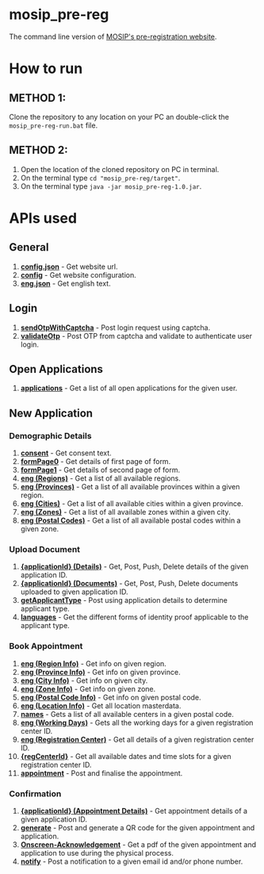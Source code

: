 # mosip_pre-reg
 The command line version of [MOSIP's pre-registration website](https://uat2.mosip.net/pre-registration-ui/#/eng).

# How to run
## METHOD 1:
 Clone the repository to any location on your PC an double-click the `mosip_pre-reg-run.bat` file.

## METHOD 2:
1. Open the location of the cloned repository on PC in terminal.
2. On the terminal type `cd "mosip_pre-reg/target"`.
3. On the terminal type `java -jar mosip_pre-reg-1.0.jar`.

# APIs used
## General
1. [**config.json**](https://uat2.mosip.net/pre-registration-ui/assets/config.json) - Get website url.
2. [**config**](https://uat2.mosip.net//preregistration/v1/login/config) - Get website configuration.
3. [**eng.json**](https://uat2.mosip.net/pre-registration-ui/assets/i18n/eng.json) - Get english text.

## Login
1. [**sendOtpWithCaptcha**](https://uat2.mosip.net//preregistration/v1/login/sendOtpWithCaptcha) - Post login request using captcha.
2. [**validateOtp**](https://uat2.mosip.net//preregistration/v1/login/validateOtp) - Post OTP from captcha and validate to authenticate user login.

## Open Applications
1. [**applications**](https://uat2.mosip.net//preregistration/v1/applications) - Get a list of all open applications for the given user.

## New Application
### Demographic Details
1. [**consent**](https://uat2.mosip.net//preregistration/v1//proxy/masterdata/templates/eng/consent) - Get consent text.
2. [**formPage0**](https://uat2.mosip.net//preregistration/v1//proxy/masterdata/dynamicfields?pageNumber=0&pageSize=10) - Get details of first page of form.
3. [**formPage1**](https://uat2.mosip.net//preregistration/v1//proxy/masterdata/dynamicfields?pageNumber=1&pageSize=10) - Get details of second page of form.
4. [**eng (Regions)**](https://uat2.mosip.net//preregistration/v1//proxy/masterdata/locations/immediatechildren/MOR/eng) - Get a list of all available regions.
5. [**eng (Provinces)**](https://uat2.mosip.net//preregistration/v1//proxy/masterdata/locations/immediatechildren/{region}/eng) - Get a list of all available provinces within a given region.
6. [**eng (Cities)**](https://uat2.mosip.net//preregistration/v1//proxy/masterdata/locations/immediatechildren/{province}/eng) - Get a list of all available cities within a given province.
7. [**eng (Zones)**](https://uat2.mosip.net//preregistration/v1//proxy/masterdata/locations/immediatechildren/{city}/eng) - Get a list of all available zones within a given city.
8. [**eng (Postal Codes)**](https://uat2.mosip.net//preregistration/v1//proxy/masterdata/locations/immediatechildren/{zone}/eng) - Get a list of all available postal codes within a given zone.

### Upload Document
1. [**{applicationId} (Details)**](https://uat2.mosip.net//preregistration/v1/applications/{applicationId}) - Get, Post, Push, Delete details of the given application ID.
2. [**{applicationId} (Documents)**](https://uat2.mosip.net//preregistration/v1/documents/preregistration/{{applicationId}}) - Get, Post, Push, Delete documents uploaded to given application ID.
3. [**getApplicantType**](https://uat2.mosip.net//preregistration/v1//proxy/masterdata/getApplicantType) - Post using application details to determine applicant type.
4. [**languages**](https://uat2.mosip.net//preregistration/v1//proxy/masterdata/applicanttype/{applicantType}/languages?languages=eng) - Get the different forms of identity proof applicable to the applicant type.

### Book Appointment
1. [**eng (Region Info)**](https://uat2.mosip.net//preregistration/v1//proxy/masterdata/locations/info/{region}/eng) - Get info on given region.
2. [**eng (Province Info)**](https://uat2.mosip.net//preregistration/v1//proxy/masterdata/locations/info/{province}/eng) - Get info on given province.
3. [**eng (City Info)**](https://uat2.mosip.net//preregistration/v1//proxy/masterdata/locations/info/{city}/eng) - Get info on given city.
4. [**eng (Zone Info)**](https://uat2.mosip.net//preregistration/v1//proxy/masterdata/locations/info/{zone}/eng) - Get info on given zone.
5. [**eng (Postal Code Info)**](https://uat2.mosip.net//preregistration/v1//proxy/masterdata/locations/info/{pincode}/eng) - Get info on given postal code.
6. [**eng (Location Info)**](https://uat2.mosip.net//preregistration/v1//proxy/masterdata/locations/eng) - Get all location masterdata.
7. [**names**](https://uat2.mosip.net//preregistration/v1//proxy/masterdata/registrationcenters/eng/5/names?name={pincode}) - Gets a list of all available centers in a given postal code.
8. [**eng (Working Days)**](https://uat2.mosip.net//preregistration/v1//proxy/masterdata/workingdays/{regCenterId}/eng) - Gets all the working days for a given registration center ID.
9. [**eng (Registration Center)**](https://uat2.mosip.net//preregistration/v1//proxy/masterdata/registrationcenters/{regCenterId}/eng) - Get all details of a given registration center ID.
10. [**{regCenterId}**](https://uat2.mosip.net//preregistration/v1/appointment/availability/{regCenterId}) - Get all available dates and time slots for a given registration center ID.
11. [**appointment**](https://uat2.mosip.net//preregistration/v1/appointment) - Post and finalise the appointment.

### Confirmation
1. [**{applicationId} (Appointment Details)**](https://uat2.mosip.net//preregistration/v1/appointment/{applicationId}) - Get appointment details of a given application ID.
2. [**generate**](https://uat2.mosip.net//preregistration/v1/qrCode/generate) - Post and generate a QR code for the given appointment and application.
3. [**Onscreen-Acknowledgement**](https://uat2.mosip.net//preregistration/v1//proxy/masterdata/templates/eng/Onscreen-Acknowledgement) - Get a pdf of the given appointment and application to use during the physical process.
4. [**notify**](https://uat2.mosip.net//preregistration/v1/notification/notify) - Post a notification to a given email id and/or phone number.
